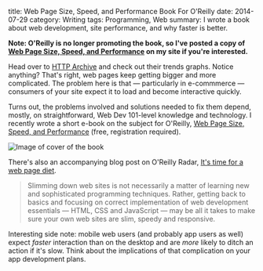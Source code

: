 title: Web Page Size, Speed, and Performance Book For O'Reilly
date: 2014-07-29
category: Writing
tags: Programming, Web
summary: I wrote a book about web development, site performance, and why faster is better.


**Note: O'Reilly is no longer promoting the book, so I've posted a copy of [Web Page Size, Speed, and Performance]({static}/files/webpage-size-speed-perf.pdf) on my site if you're interested.**

Head over to [HTTP Archive](http://httparchive.org/trends.php) and check out their trends graphs. Notice anything? That's right, web pages keep getting bigger and more complicated. The problem here is that &mdash; particularly in e-commmerce &mdash; consumers of your site expect it to load and become interactive quickly.

Turns out, the problems involved and solutions needed to fix them depend, mostly, on straightforward, Web Dev 101-level knowledge and technology. I recently wrote a short e-book on the subject for O'Reilly, [Web Page Size, Speed, and Performance](https://web.archive.org/web/20200414161528/https://www.oreilly.com/webops-perf/free/webpage-size-speed-perf.csp) (free, registration required). 

![Image of cover of the book]({static}/images/web-page-size-speed-perf-cover.png)

There's also an accompanying blog post on O'Reilly Radar, [It's time for a web page diet](https://web.archive.org/web/20220121182450/http://radar.oreilly.com/2014/06/web-page-diet-grow-business.html).

> Slimming down web sites is not necessarily a matter of learning new and sophisticated programming techniques. Rather, getting back to basics and focusing on correct implementation of web development essentials &mdash; HTML, CSS and JavaScript &mdash; may be all it takes to make sure your own web sites are slim, speedy and responsive.

Interesting side note: mobile web users (and probably app users as well) expect *faster* interaction than on the desktop and are *more* likely to ditch an action if it's slow. Think about the implications of that complication on your app development plans.